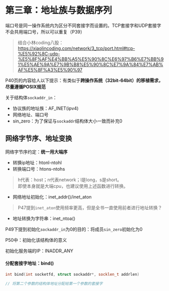 # 第三章：地址族与数据序列
端口号是同一操作系统内为区分不同套接字而设置的。TCP套接字和UDP套接字不会共用端口号，所以可以重复（P39）
> 结合小林coding八股：https://xiaolincoding.com/network/3_tcp/port.html#tcp-%E5%92%8C-udp-%E5%8F%AF%E4%BB%A5%E5%90%8C%E6%97%B6%E7%BB%91%E5%AE%9A%E7%9B%B8%E5%90%8C%E7%9A%84%E7%AB%AF%E5%8F%A3%E5%90%97

P40页的内容给人以下提示：有类似于**跨操作系统（32bit-64bit）**的移植需求，尽量遵循**POSIX规范**

关于结构体`sockaddr_in`：
- 协议族的地址族：AF_INET(ipv4)
- 网络地址、端口号
- sin_zero：为了保证与`sockaddr`结构体大小一致而补充0

## 网络字节序、地址变换
网络字节序约定：**统一用大端序**

- 转换ip地址：htonl-ntohl
- 转换端口号：htons-ntohs
> h代表：host；n代表network；l是long，s是short。<br>
> 即使本身就是大端cpu，也建议使用上述函数进行转换。

- 网络地址初始化：inet_addr()/inet_aton
> P47提到`inet_aton`使用频率更高，但是全书一直使用前者进行地址转换？
- 地址转换为字符串：inet_ntoa()

P49下提到初始化`sockaddr_in`为0的目的：将成员`sin_zero`初始化为0

P50中：初始化该结构体的意义

初始化服务端的IP：INADDR_ANY


#### 分配套接字地址：bind()
```cpp
int bind(int socketfd, struct sockaddr*, socklen_t addrlen)

// 将第二个参数的结构体地址分配给第一个参数的套接字
```
